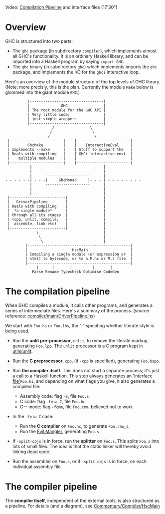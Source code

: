 
Video: [ Compilation Pipeline](http://video.google.com/videoplay?docid=-4326420154219711812) and interface files (17'30")

# Overview


GHC is structured into two parts:

- The `ghc` package (in subdirectory `compiler`), which implements almost all GHC's functionality. It is an ordinary Haskell library, and can be imported into a Haskell program by saying `import GHC`.
- The `ghc` binary (in subdirectory `ghc`) which implements imports the `ghc` package, and implements the I/O for the `ghci` interactive loop.


Here's an overview of the module structure of the top levels of GHC library.   (Note: more precisly, this is the plan. Currently the module `Make` below is glommed into the giant module `GHC`.)

```wiki
          |---------------------------------|
          |              GHC                |
          | The root module for the GHC API |
          | Very little code;               |
          | just simple wrappers            |
          |---------------------------------|
                     /                \
                    /                  \
                   /                    \
 |------------------------|    |------------------------|
 |        GhcMake         |    |    InteractiveEval     |
 | Implements --make      |    | Stuff to support the   |
 | Deals with compiling   |    | GHCi interactive envt  |
 |    multiple modules    |    |                        |
 |------------------------|    |------------------------|
           |                                |
           |                                |
           |      --------------------      |
- - - - - -| - - -|     GhcMonad     |- - - | - - - - - - - -
           |      --------------------      |
           |                                |
           |                                |
 |-------------------------|                |
 |   DriverPipeline        |                |
 | Deals with compiling    |                |
 |  *a single module*      |                |
 | through all its stages  |                |
 | (cpp, unlit, compile,   |                |
 |  assemble, link etc)    |                |
 |-------------------------|                |
              \                             |
               \                            |
                \                           |  
         |----------------------------------------------|
         |                    HscMain                   |
         | Compiling a single module (or expression or  |
         | stmt) to bytecode, or to a M.hc or M.s file  |
         |----------------------------------------------|
              |      |       |         |       |
            Parse Rename Typecheck Optimise CodeGen
```

# The compilation pipeline


When GHC compiles a module, it calls other programs, and generates a series of intermediate files.  Here's a summary of the process.
(source reference: [compiler/main/DriverPipeline.hs](/trac/ghc/browser/ghc/compiler/main/DriverPipeline.hs))


We start with `Foo.hs` or `Foo.lhs`, the "l" specifing whether literate style is being used.

- Run the **unlit pre-processor**, `unlit`, to remove the literate markup, generating `Foo.lpp`.  The `unlit` processor is a C program kept in [utils/unlit](/trac/ghc/browser/ghc/utils/unlit).

- Run the **C preprocessor**, `cpp`, (if `-cpp` is specified), generating `Foo.hspp`.

- Run **the compiler itself**. This does not start a separate process; it's just a call to a Haskell function.  This step always generates an ['interface file'](commentary/compiler/iface-files)`Foo.hi`, and depending on what flags you give, it also generates a compiled file:

  - Assembly code: flag `-S`, file `Foo.s`
  - C code: flag `-fvia-C`, file `Foo.hc`
  - C-- mode: flag `-fcmm`, file `Foo.cmm`, believed not to work

- In the `-fvia-C` case:

  - Run the **C compiler** on `Foo.hc`, to generate `Foo.raw_s`.
  - Run the [Evil Mangler](commentary/evil-mangler), generating `Foo.s`

- If `-split-objs` is in force, run the **splitter** on `Foo.s`.  This splits `Foo.s` into lots of small files.  The idea is that the static linker will thereby avoid linking dead code.

- Run the assembler on `Foo.s`, or if `-split-objs` is in force, on each individual assembly file.

# The compiler pipeline


The **compiler itself**, independent of the external tools, is also structured as a pipeline.  For details (and a diagram), see [Commentary/Compiler/HscMain](commentary/compiler/hsc-main)